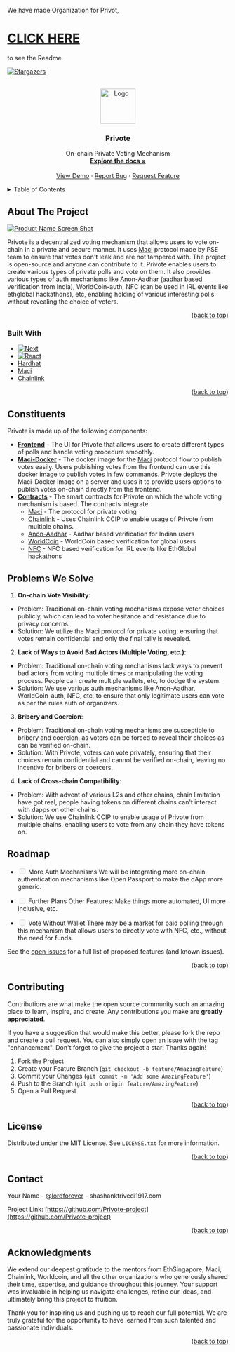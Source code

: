 <!-- Improved compatibility of back to top link: See: https://github.com/othneildrew/Best-README-Template/pull/73 -->

<a id="readme-top"></a>

<!--
*** Thanks for checking out the Best-README-Template. If you have a suggestion
*** that would make this better, please fork the repo and create a pull request
*** or simply open an issue with the tag "enhancement".
*** Don't forget to give the project a star!
*** Thanks again! Now go create something AMAZING! :D
-->

<!-- PROJECT SHIELDS -->
<!--
*** I'm using markdown "reference style" links for readability.
*** Reference links are enclosed in brackets [ ] instead of parentheses ( ).
*** See the bottom of this document for the declaration of the reference variables
*** for contributors-url, forks-url, etc. This is an optional, concise syntax you may use.
*** https://www.markdownguide.org/basic-syntax/#reference-style-links
-->

We have made Organization for Privot,

# [CLICK HERE](https://github.com/Privote-project)

to see the Readme.

[![Stargazers][stars-shield]][stars-url]

<!-- PROJECT LOGO -->
<br />
<div align="center">
  <a href="https://github.com/Privote-project">
    <img src="images/logo.png" alt="Logo" width="80" height="80">
  </a>

<h3 align="center">Privote</h3>

  <p align="center">
    On-chain Private Voting Mechanism
    <br />
    <a href="https://github.com/Privote-project"><strong>Explore the docs »</strong></a>
    <br />
    <br />
    <a href="https://ethglobal.com/showcase/privote-hertg">View Demo</a>
    ·
    <a href="https://github.com/Privote-project/issues/new?labels=bug&template=bug-report---.md">Report Bug</a>
    ·
    <a href="https://github.com/Privote-project/issues/new?labels=enhancement&template=feature-request---.md">Request Feature</a>
  </p>
</div>

<!-- TABLE OF CONTENTS -->
<details>
  <summary>Table of Contents</summary>
  <ol>
    <li>
      <a href="#about-the-project">About The Project</a>
      <ul>
        <li><a href="#built-with">Built With</a></li>
      </ul>
    </li>
    <li><a href="#constituents">Constituents</a></li>
    <li><a href="#problems-we-solve">Problems We Solve</a></li>
    <li><a href="#roadmap">Roadmap</a></li>
    <li><a href="#contributing">Contributing</a></li>
    <li><a href="#license">License</a></li>
    <li><a href="#contact">Contact</a></li>
    <li><a href="#acknowledgments">Acknowledgments</a></li>
  </ol>
</details>

<!-- ABOUT THE PROJECT -->

## About The Project

[![Product Name Screen Shot][product-screenshot]](https://github.com/PriVote-Project/.github/blob/main/profile/images/home.png)

Privote is a decentralized voting mechanism that allows users to vote on-chain in a private and secure manner. It uses [Maci](https://maci.pse.dev/) protocol made by PSE team to ensure that votes don't leak and are not tampered with. The project is open-source and anyone can contribute to it.
Privote enables users to create various types of private polls and vote on them. It also provides various types of auth mechanisms like Anon-Aadhar (aadhar based verification from India), WorldCoin-auth, NFC (can be used in IRL events like ethglobal hackathons), etc, enabling holding of various interesting polls without revealing the choice of voters.

<p align="right">(<a href="#readme-top">back to top</a>)</p>

### Built With

- [![Next][Next.js]][Next-url]
- [![React][React.js]][React-url]
- [Hardhat](https://hardhat.org/)
- [Maci](https://maci.pse.dev/)
- [Chainlink](https://chain.link)

<p align="right">(<a href="#readme-top">back to top</a>)</p>

<!-- Constituents -->

## Constituents

Privote is made up of the following components:

- **[Frontend](https://github.com/Privote-project/privote-frontend)** - The UI for Privote that allows users to create different types of polls and handle voting procedure smoothly.
- **[Maci-Docker](https://github.com/Privote-project/maci-docker)** - The docker image for the [Maci](https://maci.pse.dev/) protocol flow to publish votes easily. Users publishing votes from the frontend can use this docker image to publish votes in few commands.
  Privote deploys the Maci-Docker image on a server and uses it to provide users options to publish votes on-chain directly from the frontend.
- **[Contracts](https://github.com/Privote-project/privote-contracts)** - The smart contracts for Privote on which the whole voting mechanism is based. The contracts integrate
  - [Maci](https://maci.pse.dev/) - The protocol for private voting
  - [Chainlink](https://chain.link) - Uses Chainlink CCIP to enable usage of Privote from multiple chains.
  - [Anon-Aadhar](https://pse.dev/projects/anon-aadhaar) - Aadhar based verification for Indian users
  - [WorldCoin](https://worldcoin.org/) - WorldCoin based verification for global users
  - [NFC](https://en.wikipedia.org/wiki/Near-field_communication) - NFC based verification for IRL events like EthGlobal hackathons

<!-- USAGE EXAMPLES -->

## Problems We Solve

1. **On-chain Vote Visibility**:

- Problem: Traditional on-chain voting mechanisms expose voter choices publicly, which can lead to voter hesitance and resistance due to privacy concerns.
- Solution: We utilize the Maci protocol for private voting, ensuring that votes remain confidential and only the final tally is revealed.

2. **Lack of Ways to Avoid Bad Actors (Multiple Voting, etc.)**:

- Problem: Traditional on-chain voting mechanisms lack ways to prevent bad actors from voting multiple times or manipulating the voting process. People can create multiple wallets, etc, to dodge the system.
- Solution: We use various auth mechanisms like Anon-Aadhar, WorldCoin-auth, NFC, etc, to ensure that only legitimate users can vote as per the rules auth of organizers.

3. **Bribery and Coercion**:

- Problem: Traditional on-chain voting mechanisms are susceptible to bribery and coercion, as voters can be forced to reveal their choices as can be verified on-chain.
- Solution: With Privote, voters can vote privately, ensuring that their choices remain confidential and cannot be verified on-chain, leaving no incentive for bribers or coercers.

4. **Lack of Cross-chain Compatibility**:

- Problem: With advent of various L2s and other chains, chain limitation have got real, people having tokens on different chains can't interact with dapps on other chains.
- Solution: We use Chainlink CCIP to enable usage of Privote from multiple chains, enabling users to vote from any chain they have tokens on.

<!-- ROADMAP -->

## Roadmap

- <input disabled="" type="checkbox"> More Auth Mechanisms
  We will be integrating more on-chain authentication mechanisms like Open Passport to make the dApp more generic.

- <input disabled="" type="checkbox"> Further Plans
  Other Features: Make things more automated, UI more inclusive, etc.

- <input disabled="" type="checkbox"> Vote Without Wallet
  There may be a market for paid polling through this mechanism that allows users to directly vote with NFC, etc., without the need for funds.

See the [open issues](https://github.com/Privote-project/issues) for a full list of proposed features (and known issues).

<p align="right">(<a href="#readme-top">back to top</a>)</p>

<!-- CONTRIBUTING -->

## Contributing

Contributions are what make the open source community such an amazing place to learn, inspire, and create. Any contributions you make are **greatly appreciated**.

If you have a suggestion that would make this better, please fork the repo and create a pull request. You can also simply open an issue with the tag "enhancement".
Don't forget to give the project a star! Thanks again!

1. Fork the Project
2. Create your Feature Branch (`git checkout -b feature/AmazingFeature`)
3. Commit your Changes (`git commit -m 'Add some AmazingFeature'`)
4. Push to the Branch (`git push origin feature/AmazingFeature`)
5. Open a Pull Request

<p align="right">(<a href="#readme-top">back to top</a>)</p>

<!-- LICENSE -->

## License

Distributed under the MIT License. See `LICENSE.txt` for more information.

<p align="right">(<a href="#readme-top">back to top</a>)</p>

<!-- CONTACT -->

## Contact

Your Name - [@lordforever](https://twitter.com/lordforever) - shashanktrivedi1917.com

Project Link: [https://github.com/Privote-project](https://github.com/Privote-project)

<p align="right">(<a href="#readme-top">back to top</a>)</p>

<!-- ACKNOWLEDGMENTS -->

## Acknowledgments

We extend our deepest gratitude to the mentors from EthSingapore, Maci, Chainlink, Worldcoin, and all the other organizations who generously shared their time, expertise, and guidance throughout this journey. Your support was invaluable in helping us navigate challenges, refine our ideas, and ultimately bring this project to fruition.

Thank you for inspiring us and pushing us to reach our full potential. We are truly grateful for the opportunity to have learned from such talented and passionate individuals.

<p align="right">(<a href="#readme-top">back to top</a>)</p>

<!-- MARKDOWN LINKS & IMAGES -->
<!-- https://www.markdownguide.org/basic-syntax/#reference-style-links -->

[contributors-shield]: https://img.shields.io/github/contributors/Privote-project.svg?style=for-the-badge
[contributors-url]: https://github.com/Privote-project/graphs/contributors
[forks-shield]: https://img.shields.io/github/forks/Privote-project.svg?style=for-the-badge
[forks-url]: https://github.com/Privote-project/network/members
[stars-shield]: https://img.shields.io/github/stars/Privote-project.svg?style=for-the-badge
[stars-url]: https://github.com/Privote-project/stargazers
[issues-shield]: https://img.shields.io/github/issues/Privote-project.svg?style=for-the-badge
[issues-url]: https://github.com/Privote-project/issues
[license-shield]: https://img.shields.io/github/license/Privote-project.svg?style=for-the-badge
[license-url]: https://github.com/Privote-project/blob/master/LICENSE.txt
[linkedin-shield]: https://img.shields.io/badge/-LinkedIn-black.svg?style=for-the-badge&logo=linkedin&colorB=555
[linkedin-url]: https://linkedin.com/in/linkedin_username
[product-screenshot]: images/home.png
[Next.js]: https://img.shields.io/badge/next.js-000000?style=for-the-badge&logo=nextdotjs&logoColor=white
[Next-url]: https://nextjs.org/
[React.js]: https://img.shields.io/badge/React-20232A?style=for-the-badge&logo=react&logoColor=61DAFB
[React-url]: https://reactjs.org/
[Vue.js]: https://img.shields.io/badge/Vue.js-35495E?style=for-the-badge&logo=vuedotjs&logoColor=4FC08D
[Vue-url]: https://vuejs.org/
[Angular.io]: https://img.shields.io/badge/Angular-DD0031?style=for-the-badge&logo=angular&logoColor=white
[Angular-url]: https://angular.io/
[Svelte.dev]: https://img.shields.io/badge/Svelte-4A4A55?style=for-the-badge&logo=svelte&logoColor=FF3E00
[Svelte-url]: https://svelte.dev/
[Laravel.com]: https://img.shields.io/badge/Laravel-FF2D20?style=for-the-badge&logo=laravel&logoColor=white
[Laravel-url]: https://laravel.com
[Bootstrap.com]: https://img.shields.io/badge/Bootstrap-563D7C?style=for-the-badge&logo=bootstrap&logoColor=white
[Bootstrap-url]: https://getbootstrap.com
[JQuery.com]: https://img.shields.io/badge/jQuery-0769AD?style=for-the-badge&logo=jquery&logoColor=white
[JQuery-url]: https://jquery.com
